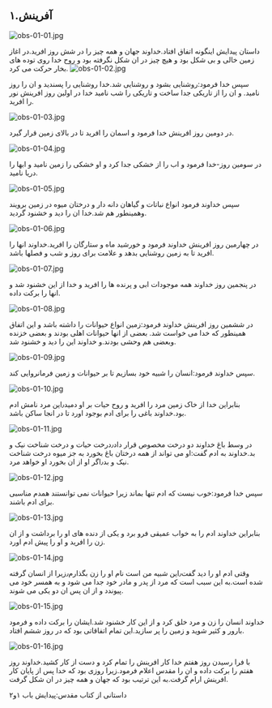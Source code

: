 ۱.آفرینش
--------

![obs-01-01.jpg](/var/www/vhosts/door43.org/httpdocs/data/gitrepo/media/en/obs/obs-01-01.jpg "obs-01-01.jpg")

داستان پیدایش اینگونه اتفاق افتاد.خداوند جهان و همه چیز را در شش روز
افرید.در اغاز زمین خالی و بی شکل بود و هیچ چیز در ان شکل نگرفته بود و
روح خدا روی توده های بخار حرکت می کرد.
![obs-01-02.jpg](/var/www/vhosts/door43.org/httpdocs/data/gitrepo/media/en/obs/obs-01-02.jpg "obs-01-02.jpg")

سپس خدا فرمود:روشنایی بشود و روشنایی شد.خدا روشنایی را پسندید و ان را
روز نامید. و ان را از تاریکی جدا ساخت و تاریکی را شب نامید خدا در اولین
روز افرینش نور را افرید.

![obs-01-03.jpg](/var/www/vhosts/door43.org/httpdocs/data/gitrepo/media/en/obs/obs-01-03.jpg "obs-01-03.jpg")

در دومین روز افرینش خدا فرمود و اسمان را افرید تا در بالای زمین قرار
گیرد.

![obs-01-04.jpg](/var/www/vhosts/door43.org/httpdocs/data/gitrepo/media/en/obs/obs-01-04.jpg "obs-01-04.jpg")

در سومین روز-خدا فرمود و اب را از خشکی جدا کرد و او خشکی را زمین نامید و
ابها را دریا نامید.

![obs-01-05.jpg](/var/www/vhosts/door43.org/httpdocs/data/gitrepo/media/en/obs/obs-01-05.jpg "obs-01-05.jpg")

سپس خداوند فرمود انواع نباتات و گیاهان دانه دار و درختان میوه در زمین
برویند وهمینطور هم شد.خدا ان را دید و خشنود گردید.

![obs-01-06.jpg](/var/www/vhosts/door43.org/httpdocs/data/gitrepo/media/en/obs/obs-01-06.jpg "obs-01-06.jpg")

در چهارمین روز افرینش خداوند فرمود و خورشید ماه و ستارگان را
افرید.خداوند انها را افرید تا به زمین روشنایی بدهد و علامت برای روز و شب
و فصلها باشد.

![obs-01-07.jpg](/var/www/vhosts/door43.org/httpdocs/data/gitrepo/media/en/obs/obs-01-07.jpg "obs-01-07.jpg")

در پنجمین روز خداوند همه موجودات ابی و پرنده ها را افرید و خدا از این
خشنود شد و انها را برکت داده.

![obs-01-08.jpg](/var/www/vhosts/door43.org/httpdocs/data/gitrepo/media/en/obs/obs-01-08.jpg "obs-01-08.jpg")

در ششمین روز افرینش خداوند فرمود:زمین انواع حیوانات را داشته باشد و این
اتفاق همینطور که خدا می خواست شد. بعضی از انها حیوانات اهلی بودند و بعضی
خزنده وبعضی هم وحشی بودند.و خداوند این را دید و خشنود شد.

![obs-01-09.jpg](/var/www/vhosts/door43.org/httpdocs/data/gitrepo/media/en/obs/obs-01-09.jpg "obs-01-09.jpg")

سپس خداوند فرمود:انسان را شبیه خود بسازیم تا بر حیوانات و زمین
فرمانروایی کند.

![obs-01-10.jpg](/var/www/vhosts/door43.org/httpdocs/data/gitrepo/media/en/obs/obs-01-10.jpg "obs-01-10.jpg")

بنابراین خدا از خاک زمین مرد را افرید و روح حیات بر او دمید٫این مرد نامش
ادم بود.خداوند باغی را برای ادم بوجود اورد تا در انجا ساکن باشد.

![obs-01-11.jpg](/var/www/vhosts/door43.org/httpdocs/data/gitrepo/media/en/obs/obs-01-11.jpg "obs-01-11.jpg")

در وسط باغ خداوند دو درخت مخصوص قرار داد٫درخت حیات و درخت شناخت نیک و
بد.خداوند به ادم گفت:او می تواند از همه درختان باغ بخورد به جز میوه درخت
شناخت نیک و بد٫اگر او از ان بخورد او خواهد مرد.

![obs-01-12.jpg](/var/www/vhosts/door43.org/httpdocs/data/gitrepo/media/en/obs/obs-01-12.jpg "obs-01-12.jpg")

سپس خدا فرمود:خوب نیست که ادم تنها بماند زیرا حیوانات نمی توانستند همدم
مناسبی برای ادم باشند.

![obs-01-13.jpg](/var/www/vhosts/door43.org/httpdocs/data/gitrepo/media/en/obs/obs-01-13.jpg "obs-01-13.jpg")

بنابراین خداوند ادم را به خواب عمیقی فرو برد و یکی از دنده های او را
برداشت و از ان زن را افرید و او​ را پیش ادم اورد.

![obs-01-14.jpg](/var/www/vhosts/door43.org/httpdocs/data/gitrepo/media/en/obs/obs-01-14.jpg "obs-01-14.jpg")

وقتی ادم او را دید گفت٫این شبیه من است نام او را زن بگذارم٫زیرا از انسان
گرفته شده است.به این سبب است که مرد از پدر و مادر خود جدا می شود و به
همسر خود می پیوندد و از ان پس ان دو یکی می شوند.

![obs-01-15.jpg](/var/www/vhosts/door43.org/httpdocs/data/gitrepo/media/en/obs/obs-01-15.jpg "obs-01-15.jpg")

خداوند انسان را زن و مرد خلق کرد و از این کار خشنود شد.ایشان را برکت
داده و فرمود بارور و کثیر شوید و زمین را پر سازید.این تمام اتفاقاتی بود
که در روز ششم افتاد.

![obs-01-16.jpg](/var/www/vhosts/door43.org/httpdocs/data/gitrepo/media/en/obs/obs-01-16.jpg "obs-01-16.jpg")

با فرا رسیدن روز هفتم خدا کار افرینش را تمام کرد و دست از کار
کشید.خداوند روز هفتم را برکت داده و ان را مقدس اعلام فرمود.زیرا روزی بود
که خدا پس از پایان کار افرینش ارام گرفت.به این ترتیب بود که جهان و همه
چیز در ان شکل گرفت.

داستانی از کتاب مقدس:پیدایش باب ۱و۲
